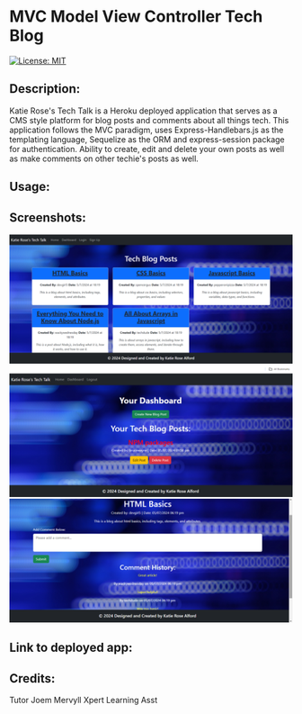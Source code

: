 # MVC Model View Controller Tech Blog 

[![License: MIT](https://img.shields.io/badge/License-MIT-yellow.svg)](https://opensource.org/licenses/MIT)

## Description:
Katie Rose's Tech Talk is a Heroku deployed application that serves as a CMS style platform for blog posts and comments about all things tech. This application follows the MVC paradigm, uses Express-Handlebars.js as the templating language, Sequelize as the ORM and express-session package for authentication. Ability to create, edit and delete your own posts as well as make comments on other techie's posts as well. 

## Usage: 

## Screenshots:

![screenshot for mvc tech talk application](./public/images/tech%20talk%20homepage%20screenshot.png)
![screenshot 2 for mvc tech talk application](./public/images/mvc%20dashboard%20screenshot.png)
![screenshot 3 for mvc tech talk application](./public/images/comment%20screenshot%20mvc.png)

## Link to deployed app:

## Credits:
Tutor Joem Mervyll
Xpert Learning Asst